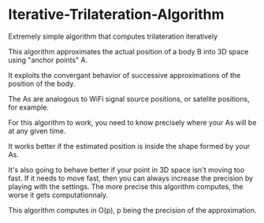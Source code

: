 # Iterative-Trilateration-Algorithm
Extremely simple algorithm that computes trilateration iteratively

This algorithm approximates the actual position of a body B into 3D space using "anchor points" A. 

It exploits the convergant behavior of successive approximations of the position of the body. 

The As are analogous to WiFi signal source positions, or satelite positions, for example. 

For this algorithm to work, you need to know precisely where your As will be at any given time. 

It works better if the estimated position is inside the shape formed by your As. 

It's also going to behave better if your point in 3D space isn't moving too fast. If it needs to move fast, then you can always increase the precision by playing with the settings. The more precise this algorithm computes, the worse it gets computationnaly. 

This algorithm computes in O(p), p being the precision of the approximation. 



